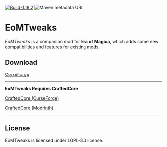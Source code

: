 [![Build-1.18.2](https://github.com/EraofMagic/eomtweaks/actions/workflows/gradle-1.18.2.yml/badge.svg)](https://github.com/EraofMagic/eomtweaks/actions/workflows/gradle-1.18.2.yml)
![Maven metadata URL](https://img.shields.io/maven-metadata/v?metadataUrl=https%3A%2F%2Ftmaven.ocraft.dev%2Fpublic%2Freleases%2Fdev%2Ftocraft%2Feomtw%2Fmaven-metadata.xml&versionPrefix=1.18.2&label=EoMTweaks)

# EoMTweaks

*EoMTweaks* is a companion mod for <strong>Era of Magica</strong>, which adds some new compatibilities and features for existing mods.

## Download

[CurseForge](https://curseforge.com/minecraft/mc-mods/eomtweaks)

---

**EoMTweaks Requires CraftedCore**

[CraftedCore (CurseForge)](https://www.curseforge.com/minecraft/mc-mods/crafted-core)

[CraftedCore (Modrinth)](https://modrinth.com/mod/crafted-core)

---

## License

EoMTweaks is licensed under LGPL-3.0 license. 
